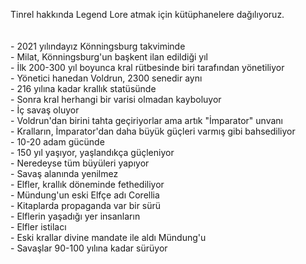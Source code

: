 Tinrel hakkında Legend Lore atmak için kütüphanelere dağılıyoruz.<br><br><br>- 2021 yılındayız Könningsburg takviminde<br>- Milat, Könningsburg'un başkent ilan edildiği yıl<br>- İlk 200-300 yıl boyunca kral rütbesinde biri tarafından yönetiliyor<br>	- Yönetici hanedan Voldrun, 2300 senedir aynı<br>- 216 yılına kadar krallık statüsünde<br>	- Sonra kral herhangi bir varisi olmadan kayboluyor<br>	- İç savaş oluyor<br>	- Voldrun'dan birini tahta geçiriyorlar ama artık "İmparator" unvanı<br>- Kralların, İmparator'dan daha büyük güçleri varmış gibi bahsediliyor<br>	- 10-20 adam gücünde<br>	- 150 yıl yaşıyor, yaşlandıkça güçleniyor<br>	- Neredeyse tüm büyüleri yapıyor<br>	- Savaş alanında yenilmez<br>- Elfler, krallık döneminde fethediliyor<br>	- Mündung'un eski Elfçe adı Corellia<br>	- Kitaplarda propaganda var bir sürü<br>		- Elflerin yaşadığı yer insanların<br>		- Elfler istilacı<br>		- Eski krallar divine mandate ile aldı Mündung'u<br>	- Savaşlar 90-100 yılına kadar sürüyor